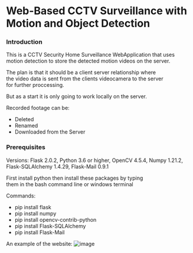 # Web-Based CCTV Surveillance with Motion and Object Detection

### <b>Introduction</b>

This is a CCTV Security Home Surveillance WebApplication that uses </br>
motion detection to store the detected motion videos on the server.

The plan is that it should be a client server relationship where </br>
the video data is sent from the clients videocamera to the server </br>
for further proccessing.

But as a start it is only going to work locally on the server. </br>

Recorded footage can be:
- Deleted 
- Renamed 
- Downloaded from the Server

### <b>Prerequisites</b>

Versions: Flask 2.0.2, Python 3.6 or higher, OpenCV 4.5.4, Numpy 1.21.2, 
Flask-SQLAlchemy 1.4.29, Flask-Mail 0.9.1

First install python then install these packages by typing  </br>
them in the bash command line or windows terminal

Commands:

- pip install flask
- pip install numpy
- pip install opencv-contrib-python
- pip install Flask-SQLAlchemy
- pip install Flask-Mail

An example of the website:
![image](https://user-images.githubusercontent.com/64012474/158781704-4ab95d4d-cdce-446b-8f76-9fc90a91fbad.png)



